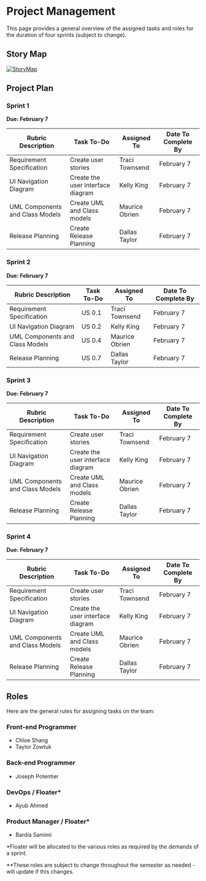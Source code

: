 # Project Management
This page provides a general overview of the assigned tasks and roles for the duration of four sprints (subject to change).

## Story Map
[![StoryMap](https://raw.githubusercontent.com/UAlberta-CMPUT401/example-documentation/master/docs/images/UserStoryMapDefinitions.png)](https://raw.githubusercontent.com/UAlberta-CMPUT401/example-documentation/master/docs/images/UserStoryMapDefinitions.png)

## Project Plan
### Sprint 1  
**Due: February 7**

| **Rubric Description** | **Task To-Do** | **Assigned To** | **Date To Complete By** |
| --- | --- | --- | --- | 
| Requirement Specification | Create user stories | Traci Townsend | February 7 |  
| UI Navigation Diagram | Create the user interface diagram | Kelly King | February 7 |
| UML Components and Class Models | Create UML and Class models | Maurice Obrien | February 7 |  
| Release Planning | Create Release Planning | Dallas Taylor | February 7 |

### Sprint 2  
**Due: February 7**

| **Rubric Description** | **Task To-Do** | **Assigned To** | **Date To Complete By** |
| --- | --- | --- | --- | 
| Requirement Specification | US 0.1 | Traci Townsend | February 7 |  
| UI Navigation Diagram | US 0.2 | Kelly King | February 7 |
| UML Components and Class Models | US 0.4 | Maurice Obrien | February 7 |  
| Release Planning | US 0.7 | Dallas Taylor | February 7 |

### Sprint 3  
**Due: February 7**

| **Rubric Description** | **Task To-Do** | **Assigned To** | **Date To Complete By** |
| --- | --- | --- | --- | 
| Requirement Specification | Create user stories | Traci Townsend | February 7 |  
| UI Navigation Diagram | Create the user interface diagram | Kelly King | February 7 |
| UML Components and Class Models | Create UML and Class models | Maurice Obrien | February 7 |  
| Release Planning | Create Release Planning | Dallas Taylor | February 7 |

### Sprint 4  
**Due: February 7**

| **Rubric Description** | **Task To-Do** | **Assigned To** | **Date To Complete By** |
| --- | --- | --- | --- | 
| Requirement Specification | Create user stories | Traci Townsend | February 7 |  
| UI Navigation Diagram | Create the user interface diagram | Kelly King | February 7 |
| UML Components and Class Models | Create UML and Class models | Maurice Obrien | February 7 |  
| Release Planning | Create Release Planning | Dallas Taylor | February 7 |

## Roles

Here are the general rules for assigning tasks on the team:

### Front-end Programmer

* Chloe Shang 
* Taylor Zowtuk 

### Back-end Programmer

* Joseph Potentier

### DevOps / Floater*

* Ayub Ahmed

### Product Manager / Floater*

* Bardia Samimi

*Floater will be allocated to the various roles as required by the demands of a sprint.

**These roles are subject to change throughout the semester as needed - will update if this changes.
